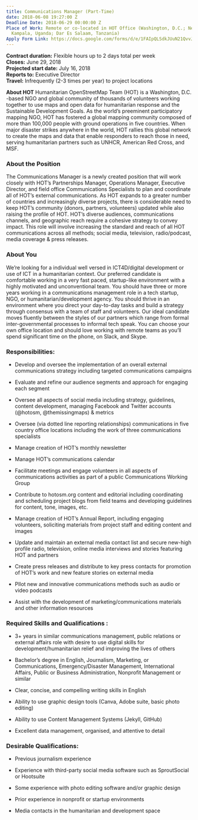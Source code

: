 ```yaml
---
title: Communications Manager (Part-Time)
date: 2018-06-08 19:27:00 Z
Deadline Date: 2018-06-29 00:00:00 Z
Place of Work: Remote or co-located in HOT Office (Washington, D.C.; New York City;
  Kampala, Uganda; Dar Es Salaam, Tanzania)
Apply Form Link: https://docs.google.com/forms/d/e/1FAIpQLSdkJUuN21QvvJ1tlOzxHtmfICJy9EmPqRvNpVl_QMxSfWIy_g/viewform
---
```


**Contract duration:** Flexible hours up to 2 days total per week <br>
**Closes:** June 29, 2018 <br>
**Projected start date:** July 16, 2018 <br>
**Reports to:** Executive Director <br>
**Travel:** Infrequently (2-3 times per year) to project locations

**About HOT**
Humanitarian OpenStreetMap Team (HOT) is a Washington, D.C. -based NGO and global community of thousands of volunteers working together to use maps and open data for humanitarian response and the Sustainable Development Goals. As the world’s preeminent participatory mapping NGO, HOT has fostered a global mapping community composed of more than 100,000 people with ground operations in five countries. When major disaster strikes anywhere in the world, HOT rallies this global network to create the maps and data that enable responders to reach those in need, serving humanitarian partners such as UNHCR, American Red Cross, and MSF.

### About the Position

The Communications Manager is a newly created position that will work closely with HOT’s Partnerships Manager, Operations Manager, Executive Director, and field office Communications Specialists to plan and coordinate all of HOT’s external communications. As HOT expands to a greater number of countries and increasingly diverse projects, there is considerable need to keep HOT’s community (donors, partners, volunteers) updated while also raising the profile of HOT. HOT’s diverse audiences, communications channels, and geographic reach require a cohesive strategy to convey impact. This role will involve increasing the standard and reach of all HOT communications across all methods; social media, television, radio/podcast, media coverage & press releases.

### About You

We’re looking for a individual well versed in ICT4D/digital development or use of ICT in a humanitarian context. Our preferred candidate is comfortable working in a very fast paced, startup-like environment with a highly motivated and unconventional team. You should have three or more years working in a communications management role in a tech startup, NGO, or humanitarian/development agency. You should thrive in an environment where you direct your day-to-day tasks and build a strategy through consensus with a team of staff and volunteers. Our ideal candidate moves fluently between the styles of our partners which range from formal inter-governmental processes to informal tech speak. You can choose your own office location and should love working with remote teams as you’ll spend significant time on the phone, on Slack, and Skype.

### Responsibilities:

* Develop and oversee the implementation of an overall external communications strategy including targeted communications campaigns

* Evaluate and refine our audience segments and approach for engaging each segment

* Oversee all aspects of social media including strategy, guidelines, content development, managing Facebook and Twitter accounts (@hotosm, @themissingmaps) & metrics

* Oversee (via dotted line reporting relationships) communications in five country office locations including the work of three communications specialists

* Manage creation of HOT’s monthly newsletter

* Manage HOT’s communications calendar

* Facilitate meetings and engage volunteers in all aspects of communications activities as part of a public Communications Working Group

* Contribute to hotosm.org content and editorial including coordinating and scheduling project blogs from field teams and developing guidelines for content, tone, images, etc.

* Manage creation of HOT’s Annual Report, including engaging volunteers, soliciting materials from project staff and editing content and images

* Update and maintain an external media contact list and secure new-high profile radio, television, online media interviews and stories featuring HOT and partners

* Create press releases and distribute to key press contacts for promotion of HOT’s work and new feature stories on external media

* PIlot new and innovative communications methods such as audio or video podcasts

* Assist with the development of marketing/communications materials and other information resources

### Required Skills and Qualifications :

* 3\+ years in similar communications management, public relations or external affairs role with desire to use digital skills for development/humanitarian relief and improving the lives of others

* Bachelor’s degree in English, Journalism, Marketing, or Communications, Emergency/Disaster Management, International Affairs, Public or Business Administration, Nonprofit Management or similar

* Clear, concise, and compelling writing skills in English

* Ability to use graphic design tools (Canva, Adobe suite, basic photo editing)

* Ability to use Content Management Systems (Jekyll, GitHub)

* Excellent data management, organised, and attentive to detail

### Desirable Qualifications:

* Previous journalism experience

* Experience with third-party social media software such as SproutSocial or Hootsuite

* Some experience with photo editing software and/or graphic design

* Prior experience in nonprofit or startup environments

* Media contacts in the humanitarian and development space